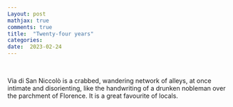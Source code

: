 ```yaml
---
Layout: post
mathjax: true
comments: true
title:  "Twenty-four years"
categories:
date:  2023-02-24
---
```

<br>

<i></i>

Via di San Niccolò is a crabbed, wandering network of alleys, at once
intimate and disorienting, like the handwriting of a drunken nobleman
over the parchment of Florence. It is a great favourite of locals.

<!--https://www.theflorentine.net/2017/09/08/andrei-tarkovsky-famous-expats/-->
